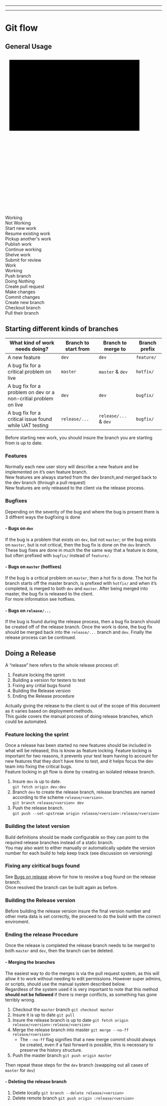 <!DOCTYPE html>
<html>

<head>
  <meta charset="utf-8">
  <meta name="viewport" content="width=device-width, initial-scale=1.0">
  <title>Git</title>
  <link rel="stylesheet" href="https://stackedit.io/style.css" />
</head>

<body class="stackedit">
  <div class="stackedit__html"><hr>
<hr>
<h1 id="git-flow">Git flow</h1>
<h2 id="general-usage">General Usage</h2>
<div class="mermaid"><svg xmlns="http://www.w3.org/2000/svg" id="mermaid-svg-Wd0wUSTQ5DgbBLP8" height="100%" viewBox="0 0 753.35546875 764"><g><g class="output"><g class="clusters"><g class="cluster" id="subGraph1" transform="translate(332.923828125,190)"><rect width="625.84765625" height="340" x="-312.923828125" y="-170"></rect><g class="label"><g transform="translate(0,0)"></g></g></g></g></g></g></svg><div xmlns="http://www.w3.org/1999/xhtml"></div><text x="0" y="-156" fill="black" stroke="none" id="mermaid-svg-Wd0wUSTQ5DgbBLP8Text"> Working</text><g class="cluster" id="subGraph0" transform="translate(366.677734375,567)"><rect width="693.35546875" height="314" x="-346.677734375" y="-157"></rect><g class="label"><g transform="translate(0,0)"><div xmlns="http://www.w3.org/1999/xhtml"></div></g></g><text x="0" y="-143" fill="black" stroke="none" id="mermaid-svg-Wd0wUSTQ5DgbBLP8Text"> Not Working</text></g><g class="edgePaths"><g class="edgePath"><path class="path" d="M520.4608734631147,481L601.93359375,519L601.93359375,557" marker-end="url(#arrowhead227)"></path><defs><marker id="arrowhead227" viewbox="0 0 10 10" refx="9" refy="5" markerunits="strokeWidth" markerwidth="8" markerheight="6" orient="auto"><path d="M 0 0 L 10 5 L 0 10 z" class="arrowheadPath"></path></marker></defs></g><g class="edgePath"><path class="path" d="M601.93359375,603L601.93359375,628L468.65234375,659.5244841392055" marker-end="url(#arrowhead228)"></path><defs><marker id="arrowhead228" viewbox="0 0 10 10" refx="9" refy="5" markerunits="strokeWidth" markerwidth="8" markerheight="6" orient="auto"><path d="M 0 0 L 10 5 L 0 10 z" class="arrowheadPath"></path></marker></defs></g><g class="edgePath"><path class="path" d="M449.55500768442624,481L413.87890625,519L413.87890625,580L413.87890625,628L406.12744140625,653" marker-end="url(#arrowhead229)"></path><defs><marker id="arrowhead229" viewbox="0 0 10 10" refx="9" refy="5" markerunits="strokeWidth" markerwidth="8" markerheight="6" orient="auto"><path d="M 0 0 L 10 5 L 0 10 z" class="arrowheadPath"></path></marker></defs></g><g class="edgePath"><path class="path" d="M409.6640625,473.86195503130625L234.69921875,519L234.69921875,557" marker-end="url(#arrowhead230)"></path><defs><marker id="arrowhead230" viewbox="0 0 10 10" refx="9" refy="5" markerunits="strokeWidth" markerwidth="8" markerheight="6" orient="auto"><path d="M 0 0 L 10 5 L 0 10 z" class="arrowheadPath"></path></marker></defs></g><g class="edgePath"><path class="path" d="M234.69921875,603L234.69921875,628L329.33984375,655.6496433666191" marker-end="url(#arrowhead231)"></path><defs><marker id="arrowhead231" viewbox="0 0 10 10" refx="9" refy="5" markerunits="strokeWidth" markerwidth="8" markerheight="6" orient="auto"><path d="M 0 0 L 10 5 L 0 10 z" class="arrowheadPath"></path></marker></defs></g><g class="edgePath"><path class="path" d="M248.76953125,74.75506685318325L569.1015625,129L508.08158299180326,167" marker-end="url(#arrowhead232)"></path><defs><marker id="arrowhead232" viewbox="0 0 10 10" refx="9" refy="5" markerunits="strokeWidth" markerwidth="8" markerheight="6" orient="auto"><path d="M 0 0 L 10 5 L 0 10 z" class="arrowheadPath"></path></marker></defs></g><g class="edgePath"><path class="path" d="M431.7173411885246,167L366.5703125,129L248.76953125,83.43094949094602" marker-end="url(#arrowhead233)"></path><defs><marker id="arrowhead233" viewbox="0 0 10 10" refx="9" refy="5" markerunits="strokeWidth" markerwidth="8" markerheight="6" orient="auto"><path d="M 0 0 L 10 5 L 0 10 z" class="arrowheadPath"></path></marker></defs></g><g class="edgePath"><path class="path" d="M508.52491034836066,213L570.27734375,251L570.27734375,312L570.27734375,360L570.27734375,385L570.27734375,410L518.647705078125,435" marker-end="url(#arrowhead234)"></path><defs><marker id="arrowhead234" viewbox="0 0 10 10" refx="9" refy="5" markerunits="strokeWidth" markerwidth="8" markerheight="6" orient="auto"><path d="M 0 0 L 10 5 L 0 10 z" class="arrowheadPath"></path></marker></defs></g><g class="edgePath"><path class="path" d="M449.24276383196724,213L413.05078125,251L413.05078125,289" marker-end="url(#arrowhead235)"></path><defs><marker id="arrowhead235" viewbox="0 0 10 10" refx="9" refy="5" markerunits="strokeWidth" markerwidth="8" markerheight="6" orient="auto"><path d="M 0 0 L 10 5 L 0 10 z" class="arrowheadPath"></path></marker></defs></g><g class="edgePath"><path class="path" d="M413.05078125,335L413.05078125,360L413.05078125,385L413.05078125,410L443.3099772135417,435" marker-end="url(#arrowhead236)"></path><defs><marker id="arrowhead236" viewbox="0 0 10 10" refx="9" refy="5" markerunits="strokeWidth" markerwidth="8" markerheight="6" orient="auto"><path d="M 0 0 L 10 5 L 0 10 z" class="arrowheadPath"></path></marker></defs></g><g class="edgePath"><path class="path" d="M218.3522669057377,91L234.00390625,129L234.00390625,167" marker-end="url(#arrowhead237)"></path><defs><marker id="arrowhead237" viewbox="0 0 10 10" refx="9" refy="5" markerunits="strokeWidth" markerwidth="8" markerheight="6" orient="auto"><path d="M 0 0 L 10 5 L 0 10 z" class="arrowheadPath"></path></marker></defs></g><g class="edgePath"><path class="path" d="M234.00390625,213L234.00390625,251L204.4429431352459,289" marker-end="url(#arrowhead238)"></path><defs><marker id="arrowhead238" viewbox="0 0 10 10" refx="9" refy="5" markerunits="strokeWidth" markerwidth="8" markerheight="6" orient="auto"><path d="M 0 0 L 10 5 L 0 10 z" class="arrowheadPath"></path></marker></defs></g><g class="edgePath"><path class="path" d="M168.6586193647541,289L139.09765625,251L139.09765625,190L139.09765625,129L182.5679431352459,91" marker-end="url(#arrowhead239)"></path><defs><marker id="arrowhead239" viewbox="0 0 10 10" refx="9" refy="5" markerunits="strokeWidth" markerwidth="8" markerheight="6" orient="auto"><path d="M 0 0 L 10 5 L 0 10 z" class="arrowheadPath"></path></marker></defs></g><g class="edgePath"><path class="path" d="M329.33984375,665.6019534239585L77.4453125,628L77.4453125,580L77.4453125,519L77.4453125,458L77.4453125,410L77.4453125,385L77.4453125,360L77.4453125,312L77.4453125,251L77.4453125,190L77.4453125,129L168.98828125,86.51374565340149" marker-end="url(#arrowhead240)"></path><defs><marker id="arrowhead240" viewbox="0 0 10 10" refx="9" refy="5" markerunits="strokeWidth" markerwidth="8" markerheight="6" orient="auto"><path d="M 0 0 L 10 5 L 0 10 z" class="arrowheadPath"></path></marker></defs></g></g><g class="edgeLabels"><g class="edgeLabel" transform="translate(601.93359375,519)"><g transform="translate(-53.5546875,-13)" class="label"><div xmlns="http://www.w3.org/1999/xhtml"><span class="edgeLabel">Start new work</span></div></g></g><g class="edgeLabel" transform=""><g transform="translate(0,0)" class="label"><div xmlns="http://www.w3.org/1999/xhtml"><span class="edgeLabel"></span></div></g></g><g class="edgeLabel" transform="translate(413.87890625,580)"><g transform="translate(-76.6328125,-13)" class="label"><div xmlns="http://www.w3.org/1999/xhtml"><span class="edgeLabel">Resume existing work</span></div></g></g><g class="edgeLabel" transform="translate(234.69921875,519)"><g transform="translate(-77.765625,-13)" class="label"><div xmlns="http://www.w3.org/1999/xhtml"><span class="edgeLabel">Pickup another's work</span></div></g></g><g class="edgeLabel" transform=""><g transform="translate(0,0)" class="label"><div xmlns="http://www.w3.org/1999/xhtml"><span class="edgeLabel"></span></div></g></g><g class="edgeLabel" transform="translate(569.1015625,129)"><g transform="translate(-45.234375,-13)" class="label"><div xmlns="http://www.w3.org/1999/xhtml"><span class="edgeLabel">Publish work</span></div></g></g><g class="edgeLabel" transform="translate(366.5703125,129)"><g transform="translate(-62.6171875,-13)" class="label"><div xmlns="http://www.w3.org/1999/xhtml"><span class="edgeLabel">Continue working</span></div></g></g><g class="edgeLabel" transform="translate(570.27734375,312)"><g transform="translate(-42.8828125,-13)" class="label"><div xmlns="http://www.w3.org/1999/xhtml"><span class="edgeLabel">Shelve work</span></div></g></g><g class="edgeLabel" transform="translate(413.05078125,251)"><g transform="translate(-62.1875,-13)" class="label"><div xmlns="http://www.w3.org/1999/xhtml"><span class="edgeLabel">Submit for review</span></div></g></g><g class="edgeLabel" transform=""><g transform="translate(0,0)" class="label"><div xmlns="http://www.w3.org/1999/xhtml"><span class="edgeLabel"></span></div></g></g><g class="edgeLabel" transform="translate(234.00390625,129)"><g transform="translate(-19.3515625,-13)" class="label"><div xmlns="http://www.w3.org/1999/xhtml"><span class="edgeLabel">Work</span></div></g></g><g class="edgeLabel" transform=""><g transform="translate(0,0)" class="label"><div xmlns="http://www.w3.org/1999/xhtml"><span class="edgeLabel"></span></div></g></g><g class="edgeLabel" transform=""><g transform="translate(0,0)" class="label"><div xmlns="http://www.w3.org/1999/xhtml"><span class="edgeLabel"></span></div></g></g><g class="edgeLabel" transform=""><g transform="translate(0,0)" class="label"><div xmlns="http://www.w3.org/1999/xhtml"><span class="edgeLabel"></span></div></g></g></g><g class="nodes"><g class="node" id="wrk" transform="translate(208.87890625,68)"><rect rx="5" ry="5" x="-39.890625" y="-23" width="79.78125" height="46"></rect><g class="label" transform="translate(0,0)"><g transform="translate(-29.890625,-13)"><div xmlns="http://www.w3.org/1999/xhtml">Working</div></g></g></g><g class="node" id="psh" transform="translate(471.1484375,190)"><rect rx="0" ry="0" x="-53.2578125" y="-23" width="106.515625" height="46"></rect><g class="label" transform="translate(0,0)"><g transform="translate(-43.2578125,-13)"><div xmlns="http://www.w3.org/1999/xhtml">Push branch</div></g></g></g><g class="node" id="not" transform="translate(471.1484375,458)"><rect rx="5" ry="5" x="-61.484375" y="-23" width="122.96875" height="46"></rect><g class="label" transform="translate(0,0)"><g transform="translate(-51.484375,-13)"><div xmlns="http://www.w3.org/1999/xhtml">Doing Nothing</div></g></g></g><g class="node" id="rev" transform="translate(413.05078125,312)"><rect rx="0" ry="0" x="-76.625" y="-23" width="153.25" height="46"></rect><g class="label" transform="translate(0,0)"><g transform="translate(-66.625,-13)"><div xmlns="http://www.w3.org/1999/xhtml">Create pull request</div></g></g></g><g class="node" id="chg" transform="translate(234.00390625,190)"><rect rx="0" ry="0" x="-59.90625" y="-23" width="119.8125" height="46"></rect><g class="label" transform="translate(0,0)"><g transform="translate(-49.90625,-13)"><div xmlns="http://www.w3.org/1999/xhtml">Make changes</div></g></g></g><g class="node" id="cmt" transform="translate(186.55078125,312)"><rect rx="0" ry="0" x="-68.3046875" y="-23" width="136.609375" height="46"></rect><g class="label" transform="translate(0,0)"><g transform="translate(-58.3046875,-13)"><div xmlns="http://www.w3.org/1999/xhtml">Commit changes</div></g></g></g><g class="node" id="Cre" transform="translate(601.93359375,580)"><rect rx="0" ry="0" x="-76.421875" y="-23" width="152.84375" height="46"></rect><g class="label" transform="translate(0,0)"><g transform="translate(-66.421875,-13)"><div xmlns="http://www.w3.org/1999/xhtml">Create new branch</div></g></g></g><g class="node" id="chk" transform="translate(398.99609375,676)"><rect rx="0" ry="0" x="-69.65625" y="-23" width="139.3125" height="46"></rect><g class="label" transform="translate(0,0)"><g transform="translate(-59.65625,-13)"><div xmlns="http://www.w3.org/1999/xhtml">Checkout branch</div></g></g></g><g class="node" id="plo" transform="translate(234.69921875,580)"><rect rx="0" ry="0" x="-67.546875" y="-23" width="135.09375" height="46"></rect><g class="label" transform="translate(0,0)"><g transform="translate(-57.546875,-13)"><div xmlns="http://www.w3.org/1999/xhtml">Pull their branch</div></g></g></g></g></div>
<h2 id="starting-different-kinds-of-branches">Starting different kinds of branches</h2>
<table>
<thead>
<tr>
<th>What kind of work needs doing?</th>
<th>Branch to start from</th>
<th>Branch to merge to</th>
<th>Branch prefix</th>
</tr>
</thead>
<tbody>
<tr>
<td>A new feature</td>
<td><code>dev</code></td>
<td><code>dev</code></td>
<td><code>feature/</code></td>
</tr>
<tr>
<td>A bug fix for a critical problem on live</td>
<td><code>master</code></td>
<td><code>master</code> &amp; <code>dev</code></td>
<td><code>hotfix/</code></td>
</tr>
<tr>
<td>A bug fix for a problem on dev or a non-critial problem on live</td>
<td><code>dev</code></td>
<td><code>dev</code></td>
<td><code>bugfix/</code></td>
</tr>
<tr>
<td>A bug fix for a critical issue found while UAT testing</td>
<td><code>release/...</code></td>
<td><code>release/...</code> &amp; <code>dev</code></td>
<td><code>bugfix/</code></td>
</tr>
</tbody>
</table><p>Before starting new work, you should insure the branch you are starting from is up to date.</p>
<h3 id="features">Features</h3>
<p>Normally each new user story will describe a new feature and be implemented on it’s own feature branch.<br>
New features are always started from the dev branch,and merged back to the dev branch (through a pull request)<br>
New features are only released to the client via the release process.</p>
<h3 id="bugfixes">Bugfixes</h3>
<p>Depending on the severity of the bug and where the bug is present there is 3 diffrent ways the bugfixing is done</p>
<h4 id="bugs-on-dev">- Bugs on <code>dev</code></h4>
<p>If the bug is a problem that exists on <code>dev</code>, but not <code>master</code>; or the bug exists on <code>master</code>, but is not critical, then the bug fix is done on the <code>dev</code> branch. These bug fixes are done in much the the same way that a feature is done, but often prefixed with <code>bugfix/</code> instead of <code>feature/</code>.</p>
<h4 id="bugs-on-master-hotfixes">- Bugs on <code>master</code> (hotfixes)</h4>
<p>If the bug is a critical problem on <code>master</code>, then a hot fix is done. The hot fix branch starts off the master branch, is prefixed with <code>hotfix/</code> and when it’s completed, is merged to both <code>dev</code> and <code>master</code>. After being merged into master, the bug fix is released to the client.<br>
For more information see hotfixes.</p>
<h4 id="bugs-on-release...">- Bugs on <code>release/...</code></h4>
<p>If the bug is found during the release process, then a bug fix branch should be created off of the release branch. Once the work is done, the bug fix should be merged back into the <code>release/...</code> branch and <code>dev</code>. Finally the release process can be continued.</p>
<h2 id="doing-a-release">Doing a Release</h2>
<p>A “release” here refers to the whole release process of:</p>
<ol>
<li>Feature locking the sprint</li>
<li>Building a version for testers to test</li>
<li>Fixing any critial bugs found</li>
<li>Building the Release version</li>
<li>Ending the Release procedure</li>
</ol>
<p>Actually giving the release to the client is out of the scope of this document as it varies based on deployment methods.<br>
This guide covers the manual process of doing release branches, which could be automated.</p>
<h3 id="feature-locking-the-sprint">Feature locking the sprint</h3>
<p>Once a release has been started no new features should be included in what will be released, this is know as feature locking. Feature locking is important for two reasons, it prevents your test team having to account for new features that they don’t have time to test, and it helps focus the dev team into fixing the critical bugs.<br>
Feature locking in git flow is done by creating an isolated release branch.</p>
<ol>
<li>Insure <code>dev</code> is up to date.<br>
<code>git fetch origin dev:dev</code></li>
<li>Branch <code>dev</code> to create the release branch, release branches are named according to the scheme <code>release/&lt;version&gt;</code>.<br>
<code>git branch release/&lt;version&gt; dev</code></li>
<li>Push the release branch.<br>
<code>git push --set-upstream origin release/&lt;version&gt;:release/&lt;version&gt;</code></li>
</ol>
<h3 id="building-the-latest-version">Building the latest version</h3>
<p>Build definitions should be made configurable so they can point to the required release branches instead of a static branch.<br>
You may also want to either manually or automatically update the version number for each build to help keep track (see discussion on versioning)</p>
<h3 id="fixing-any-ciritical-bugs-found">Fixing any ciritical bugs found</h3>
<p>See <a href="#bugs-on-release...">Bugs on release</a> above for how to resolve a bug found on the release branch.<br>
Once resolved the branch can be built again as before.</p>
<h3 id="building-the-release-version">Building the Release version</h3>
<p>Before building the release version insure the final version number and other meta data is set correctly, the proceed to do the build with the correct enviroment.</p>
<h3 id="ending-the-release-procedure">Ending the release Procedure</h3>
<p>Once the release is completed the release branch needs to be merged to both <code>master</code> and <code>dev</code>, then the branch can be deleted.</p>
<h4 id="merging-the-branches">- Merging the branches</h4>
<p>The easiest way to do the merges is via the pull request system, as this will allow it to work without needing to edit permissions. However super admins, or scripts, should use the manual system described below.<br>
Regardless of the system used it is very important to note that this method <strong>should not be followed</strong> if there is merge conflicts, as something has gone terribly wrong.</p>
<ol>
<li>Checkout the <code>master</code> branch <code>git checkout master</code></li>
<li>Insure it is up to date <code>git pull</code></li>
<li>Insure the release branch is up to date <code>git fetch origin release/&lt;version&gt;:release/&lt;version&gt;</code></li>
<li>Merge the release branch into master <code>git merge --no-ff release/&lt;version&gt;</code>
<ul>
<li>The <code>--no-ff</code> flag signifies that a new merge commit should always be created, even if a fast forward is possible, this is necessary to preserve the history structure.</li>
</ul>
</li>
<li>Push the master branch <code>git push origin master</code></li>
</ol>
<p>Then repeat these steps for the <code>dev</code> branch (swapping out all cases of <code>master</code> for <code>dev</code>)</p>
<h4 id="deleting-the-release-branch">- Deleting the release branch</h4>
<ol>
<li>Delete locally <code>git branch --delete release/&lt;version&gt;</code></li>
<li>Delete remote branch <code>git push origin :release/&lt;version&gt;</code></li>
</ol>
</div>
</body>

</html>
